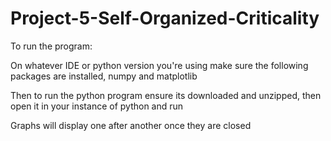 # Project-5-Self-Organized-Criticality

To run the program:

On whatever IDE or python version you're using make sure the following packages are installed, numpy and matplotlib

Then to run the python program ensure its downloaded and unzipped, then open it in your instance of python and run

Graphs will display one after another once they are closed
